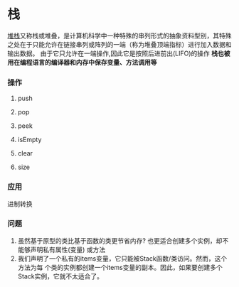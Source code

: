 # 栈
	
[堆栈](https://zh.wikipedia.org/wiki/%E5%A0%86%E6%A0%88)又称栈或堆叠，是计算机科学中一种特殊的串列形式的抽象资料型别，其特殊之处在于只能允许在链接串列或阵列的一端（称为堆叠顶端指标）进行加入数据和输出数据。
由于它只允许在一端操作,因此它是按照后进前出(LIFO)的操作
**栈也被用在编程语言的编译器和内存中保存变量、方法调用等**

### 操作

1. push


2. pop


3. peek


4. isEmpty


5. clear


6. size




### 应用

进制转换

### 问题


1. 虽然基于原型的类比基于函数的类更节省内存? 也更适合创建多个实例，却不能够声明私有属性(变量) 或方法
2. 我们声明了一个私有的items变量，它只能被Stack函数/类访问。然而，这个方法为每 个类的实例都创建一个items变量的副本。因此，如果要创建多个Stack实例，它就不太适合了。





